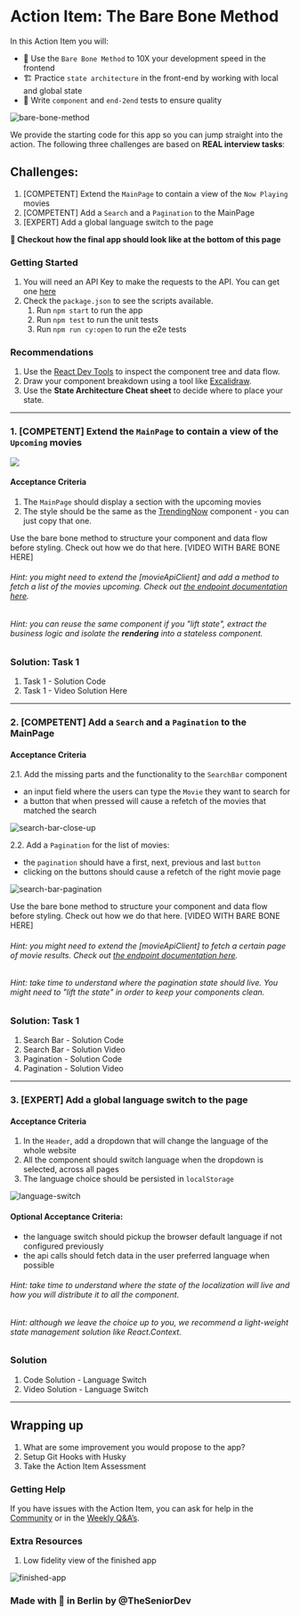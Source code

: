 # Action Item: The Bare Bone Method

In this Action Item you will: 
- 🧱 Use the `Bare Bone Method` to 10X your development speed in the frontend
- 🏗️ Practice `state architecture` in the front-end by working with local and global state
- 🧪 Write `component` and `end-2end` tests to ensure quality

![bare-bone-method](examples/the_bare_bone_method.png)

We provide the starting code for this app so you can jump straight into the action. The following three challenges are based on **REAL interview tasks**:

## Challenges:
1. [COMPETENT] Extend the `MainPage` to contain a view of the `Now Playing` movies
2. [COMPETENT] Add a `Search` and a `Pagination` to the MainPage
3. [EXPERT] Add a global language switch to the page

**📌 Checkout how the final app should look like at the bottom of this page**

### Getting Started
1. You will need an API Key to make the requests to the API. You can get one [here](https://developers.themoviedb.org/3/getting-started/introduction)
2. Check the `package.json` to see the scripts available. 
   1. Run `npm start` to run the app
   2. Run `npm test` to run the unit tests
   3. Run `npm run cy:open` to run the e2e tests


### Recommendations
1. Use the [React Dev Tools](https://chrome.google.com/webstore/detail/react-developer-tools/fmkadmapgofadopljbjfkapdkoienihi?hl=en) to inspect the component tree and data flow.
2. Draw your component breakdown using a tool like [Excalidraw](https://excalidraw.com/).
3. Use the **State Architecture Cheat sheet** to decide where to place your state.

----

### 1. [COMPETENT] Extend the `MainPage` to contain a view of the `Upcoming` movies
![](examples/now-playing-low-fidelity.png)

#### Acceptance Criteria
1. The `MainPage` should display a section with the upcoming movies
2. The style should be the same as the [TrendingNow](src/components/TrendingNow.tsx) component - you can just copy that one.

Use the bare bone method to structure your component and data flow before styling. Check out how we do that here. [VIDEO WITH BARE BONE HERE]

###### Hint: you might need to extend the [movieApiClient] and add a method to fetch a list of the movies upcoming. Check out [the endpoint documentation here](https://developers.themoviedb.org/3/movies/get-upcoming).

###### Hint: you can reuse the same component if you "lift state", extract the business logic and isolate the __rendering__ into a stateless component.

### Solution: Task 1
1. Task 1 - Solution Code
2. Task 1 - Video Solution Here

----

### 2. [COMPETENT] Add a `Search` and a `Pagination` to the MainPage

#### Acceptance Criteria
2.1. Add the missing parts and the functionality to the `SearchBar` component
- an input field where the users can type the `Movie` they want to search for
- a button that when pressed will cause a refetch of the movies that matched the search

![search-bar-close-up](examples/search_bar_close_up.png)

2.2. Add a `Pagination` for the list of movies:
- the `pagination` should have a first, next, previous and last `button`
- clicking on the buttons should cause a refetch of the right movie page

![search-bar-pagination](examples/pagination_close_up.png)


Use the bare bone method to structure your component and data flow before styling. Check out how we do that here. [VIDEO WITH BARE BONE HERE]

###### Hint: you might need to extend the [movieApiClient] to fetch a certain page of movie results. Check out [the endpoint documentation here](https://developers.themoviedb.org/3/search/search-movies).

###### Hint: take time to understand where the pagination state should live. You might need to "lift the state" in order to keep your components clean.

### Solution: Task 1
1. Search Bar - Solution Code
2. Search Bar - Solution Video
3. Pagination - Solution Code
4. Pagination - Solution Video

----

### 3. [EXPERT] Add a global language switch to the page
#### Acceptance Criteria
1. In the `Header`, add a dropdown that will change the language of the whole website
2. All the component should switch language when the dropdown is selected, across all pages
3. The language choice should be persisted in `localStorage` 

![language-switch](examples/language-switch.png)

#### Optional Acceptance Criteria:
- the language switch should pickup the browser default language if not configured previously
- the api calls should fetch data in the user preferred language when possible

###### Hint: take time to understand where the state of the localization will live and how you will distribute it to all the component.

###### Hint: although we leave the choice up to you, we recommend a light-weight state management solution like React.Context.

### Solution
1. Code Solution - Language Switch
2. Video Solution - Language Switch

----


## Wrapping up

1. What are some improvement you would propose to the app?
2. Setup Git Hooks with Husky
3. Take the Action Item Assessment

### Getting Help

If you have issues with the Action Item, you can ask for help in the [Community](https://community.theseniordev.com/) or in the [Weekly Q&A’s](https://calendar.google.com/calendar/u/0?cid=Y19kbGVoajU1Z2prNXZmYmdoYmxtdDRvN3JyNEBncm91cC5jYWxlbmRhci5nb29nbGUuY29t).


### Extra Resources

1. Low fidelity view of the finished app

![finished-app](examples/complete-low-fidelity.png)



### Made with :orange_heart: in Berlin by @TheSeniorDev
